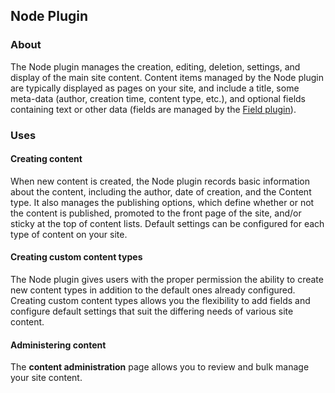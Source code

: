 Node Plugin
-----------

### About

The Node plugin manages the creation, editing, deletion, settings, and display
of the main site content. Content items managed by the Node plugin are typically
displayed as pages on your site, and include a title, some meta-data (author,
creation time, content type, etc.), and optional fields containing text or other
data (fields are managed by the [Field plugin][field_plugin_help]).


### Uses

#### Creating content

When new content is created, the Node plugin records basic information about the
content, including the author, date of creation, and the Content type. It also
manages the publishing options, which define whether or not the content is
published, promoted to the front page of the site, and/or sticky at the top of
content lists. Default settings can be configured for each type of content on
your site.

#### Creating custom content types

The Node plugin gives users with the proper permission the ability to create new
content types in addition to the default ones already configured. Creating custom
content types allows you the flexibility to add fields and configure default
settings that suit the differing needs of various site content.

#### Administering content

The **content administration** page allows you to review and bulk manage your site
content.

[field_plugin_help]: 03_Field_Plugin.md